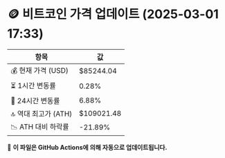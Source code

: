 # 🪙 비트코인 가격 업데이트 (2025-03-01 17:33)

| 항목                | 값 |
|--------------------|----------------|
| 💰 현재 가격 (USD) | $85244.04 |
| ⏳ 1시간 변동률    | 0.28% |
| 📆 24시간 변동률   | 6.88% |
| 🔝 역대 최고가 (ATH) | $109021.48 |
| 📉 ATH 대비 하락률 | -21.89% |

🔄 **이 파일은 GitHub Actions에 의해 자동으로 업데이트됩니다.**
